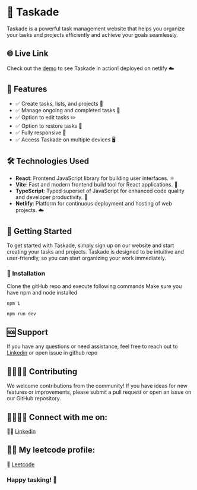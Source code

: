# 🚀 Taskade

Taskade is a powerful task management website that helps you organize your tasks and projects efficiently and achieve your goals seamlessly.

## 🌐 Live Link  

Check out the [demo](https://taskade-jd.netlify.app/) to see Taskade in action! deployed on netlify ☁️


## 🌟 Features

- ✅ Create tasks, lists, and projects 🌟
- ✅ Manage ongoing and completed tasks 📝
- ✅ Option to edit tasks ✏️
- ✅ Option to restore tasks 🔄  
- ✅ Fully responsive 📱
- ✅ Access Taskade on multiple devices 🖥️


## 🛠️ Technologies Used
- **React**: Frontend JavaScript library for building user interfaces. ⚛️
- **Vite**: Fast and modern frontend build tool for React applications. 🚀
- **TypeScript**: Typed superset of JavaScript for enhanced code quality and developer productivity. 📝
- **Netlify**: Platform for continuous deployment and hosting of web projects. ☁️


## 🚀 Getting Started

To get started with Taskade, simply sign up on our website and start creating your tasks and projects. Taskade is designed to be intuitive and user-friendly, so you can start organizing your work immediately.

### 🚀 Installation

Clone the gitHub repo and execute following commands
Make sure you have npm and node installed

```
npm i
```
```
npm run dev
```


## 🆘 Support

If you have any questions or need assistance, feel free to reach out to [Linkedin](https://www.linkedin.com/in/jayesh-ahirrao/) or open issue in github repo

## 👨‍💻👩‍💻 Contributing

We welcome contributions from the community! If you have ideas for new features or improvements, please submit a pull request or open an issue on our GitHub repository.

## 👨‍💼👩‍💼 Connect with me on: 
 👨‍💼 [Linkedin](https://www.linkedin.com/in/jayesh-ahirrao/) 

## 👩‍💻 My leetcode profile:
 🧠 [Leetcode](https://leetcode.com/u/Alphageek01/) 
  

### Happy tasking! 🎉
